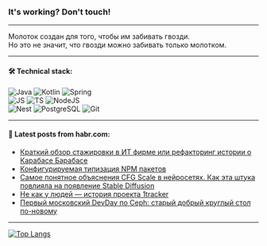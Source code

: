 ### It's working? Don't touch!

---
Молоток создан для того, чтобы им забивать гвозди. <br>
Но это не значит, что гвозди можно забивать только молотком.

---

#### 🛠️ Technical stack:

![Java](https://img.shields.io/badge/Java-informational?logo=Oracle&style=flat&logoColor=white&color=FF4500)
![Kotlin](https://img.shields.io/badge/Kotlin-informational?logo=Kotlin&style=flat&logoColor=white&color=774D97)
![Spring](https://img.shields.io/badge/SpringBoot-informational?logo=SpringBoot&style=flat&logoColor=white&color=6DB33F) <br>
![JS](https://img.shields.io/badge/JS-informational?logo=javaScript&style=flat&logoColor=black&color=F7Df1E)
![TS](https://img.shields.io/badge/TypeScript-informational?logo=typeScript&style=flat&logoColor=black&color=0667A8)
![NodeJS](https://img.shields.io/badge/NodeJS-informational?logo=node.js&style=flat&logoColor=white&color=70A760) <br>
![Nest](https://img.shields.io/badge/NestJS-informational?logo=NestJS&style=flat&logoColor=white&color=E0234E)
![PostgreSQL](https://img.shields.io/badge/PostgreSQL-informational?logo=PostgreSQL&style=flat&logoColor=white&color=DAA520)
![Git](https://img.shields.io/badge/Git-informational?logo=git&style=flat&logoColor=white&color=778899)

___

#### 💬 Latest posts from habr.com:

<!-- BLOG-POST-LIST:START -->
- [Краткий обзор стажировки в ИТ фирме или рефакторинг истории о Карабасе Барабасе](https://habr.com/ru/articles/751696/?utm_source=habrahabr&utm_medium=rss&utm_campaign=751696)
- [Конфигурируемая типизация NPM пакетов](https://habr.com/ru/articles/751318/?utm_source=habrahabr&utm_medium=rss&utm_campaign=751318)
- [Самое понятное объяснения CFG Scale в нейросетях. Как эта штука повлияла на появление Stable Diffusion](https://habr.com/ru/articles/751718/?utm_source=habrahabr&utm_medium=rss&utm_campaign=751718)
- [Не как у людей — история проекта 1tracker](https://habr.com/ru/companies/ruvds/articles/745710/?utm_source=habrahabr&utm_medium=rss&utm_campaign=745710)
- [Первый московский DevDay по Ceph: старый добрый круглый стол по-новому](https://habr.com/ru/companies/2gis/articles/751568/?utm_source=habrahabr&utm_medium=rss&utm_campaign=751568)
<!-- BLOG-POST-LIST:END -->

---
[![Top Langs](https://github-readme-stats-git-master-advtsetting-gmailcom.vercel.app/api/top-langs/?username=zloylis&langs_count=10&hide_title=false&title_color=e6edf3&size_weight=0.5&count_weight=0.5&layout=compact&hide_border=true&theme=dracula)](https://github.com/zloylis)

<!-- ![GitHub stats](https://github-readme-stats-git-master-advtsetting-gmailcom.vercel.app/api?username=zloylis&show_icons=true&hide_border=true&theme=dracula&hide_title=true&include_all_commits=true&count_private=true&hide=contribs&hide_rank=true) -->
